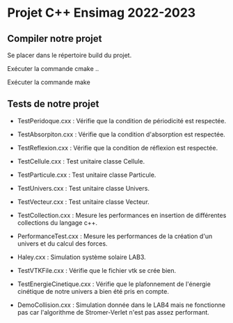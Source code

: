 # Projet C++ Ensimag 2022-2023

## Compiler notre projet

Se placer dans le répertoire build du projet.

Exécuter la commande cmake ..

Exécuter la commande make

## Tests de notre projet

- TestPeridoque.cxx : Vérifie que la condition de périodicité est respectée.

- TestAbsorpiton.cxx : Vérifie que la condition d'absorption est respectée.

- TestReflexion.cxx : Vérifie que la condition de réflexion est respectée.

- TestCellule.cxx : Test unitaire classe Cellule.

- TestParticule.cxx : Test unitaire classe Particule.

- TestUnivers.cxx : Test unitaire classe Univers.

- TestVecteur.cxx : Test unitaire classe Vecteur.

- TestCollection.cxx : Mesure les performances en insertion de différentes collections du langage c++.

- PerformanceTest.cxx : Mesure les performances de la création d'un univers et du calcul des forces.

- Haley.cxx : Simulation système solaire LAB3.

- TestVTKFile.cxx : Vérifie que le fichier vtk se crée bien.

- TestEnergieCinetique.cxx : Vérifie que le plafonnement de l'énergie cinétique de notre univers a bien été pris en compte.

- DemoCollision.cxx : Simulation donnée dans le LAB4 mais ne fonctionne pas car l'algorithme de Stromer-Verlet n'est pas assez performant.